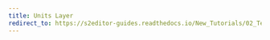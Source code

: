 ```yaml
---
title: Units Layer
redirect_to: https://s2editor-guides.readthedocs.io/New_Tutorials/02_Terrain_Editor/021_Units_Layer
---
```

